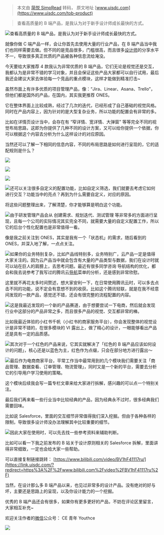 > 本文由 [简悦 SimpRead](http://ksria.com/simpread/) 转码， 原文地址 [www.uisdc.com](https://www.uisdc.com/tob-product)

> 查看高质量的 B 端产品，是我认为对于新手设计师成长最快的方式。

  

![](https://image.uisdc.com/wp-content/uploads/2024/08/ysbanner-202400820-1-1.jpg)查看高质量的 B 端产品，是我认为对于新手设计师成长最快的方式。

就像你做 C 端产品一样，会让你首先去使用大量的行业产品，在 B 端产品当中我们也同样需要去做。但不同的是竞品很多，门槛很高，而且很多[设计师](https://www.uisdc.com/tag/%e8%ae%be%e8%ae%a1%e5%b8%88)的分享水平不一，导致很多真正优质的产品被各种信息流给淹没。

今天要给大家推荐 4 款我认为非常优质的 B 端产品，它们无论是视觉还是交互，我都认为是非常不错的学习对象，并且会保证这些产品大家都可以自行试用，最后我还会建议大家去体验每一个竞品的重点模块，这样才能做到精准打击~

虽然市面上有许多优质的项目管理产品，像：“Jira、Linear、Asana、Trello”，但他们都是国外的产品，在国内，其实我更推荐 ONES。

它在整体界面上比较成熟，经过了几次的迭代，已经形成了自己基础的视觉风格。同时在产品内容上，因为针对的是大型复杂业务，所以功能的配置会有非常的多。

比如在详情页设计当中，会存在有 “窄详情、宽详情、大弹窗” 等等完全不同的视觉布局思路，这即为你提供了几种不同的设计方案，又可以给你提供一个依据，你可以根据这个内容去分析为什么这样设计的对应原因。

当然还可以了解一下相同的信息内容，不同的布局思路是如何进行呈现的，它的适配规则是什么？

  

![](https://image.uisdc.com/wp-content/uploads/2024/08/uisdc-zs-20240819-10.jpg)

![](https://image.uisdc.com/wp-content/uploads/2024/08/uisdc-zs-20240819-9.jpg)

![](https://image.uisdc.com/wp-content/uploads/2024/08/uisdc-zs-20240819-8.jpg)

![](https://image.uisdc.com/wp-content/uploads/2024/08/uisdc-zs-20240819-7.jpg)还可以关注很多自定义的配置功能，比如自定义筛选，我们就要去考虑它如何进行交互？功能当中的亮点？再到为什么需要自定义，对应的原因。

将这些问题整理出来，了解清楚，你才能够算是明白这个功能。

  

![](https://image.uisdc.com/wp-content/uploads/2024/08/uisdc-zs-20240819-6.jpg)由于研发管理产品会从 创建需求、规划迭代、测试管理 等非常多的方面进行呈现，且每一个公司的实际情况其实完全不同，就需要大量的自定义配置工作，所以它的后台个性化配置也是非常值得一看。

像是我之前关注到 ONES，其实是我有一个「状态机」的需求，随后看到的 ONES，并深入地了解，一点点关注。

  

![](https://image.uisdc.com/wp-content/uploads/2024/08/uisdc-zs-20240819-5.jpg)如果你的业务特别复杂，比如产品线特别多，业务特别广，云产品一定是值得大家关注的。因为云产品当中就会包含有大量的产品类型与数据，我们在设计时就可以站在巨人的肩膀上，去思考问题。最近有很多同学咨询 导航结构的优化，都会和我去说参考了我写过的腾讯云[导航](https://www.uisdc.com/tag/%e5%af%bc%e8%88%aa)菜单的分析，还是感到非常欣慰。

这里就不再花太多时间赘述，想大家安利一下，在日常使用腾讯云时，可以多去点击不同的功能，说不定会有意想不到的收获。比如这个腾讯轻联，就是在我不经意间发现的一款产品，感觉还不错，还会有很完整的流程配置的内容。

  

![](https://image.uisdc.com/wp-content/uploads/2024/08/uisdc-zs-20240819-4.jpg)这是我最近发现的一个新的产品赛道，由于想要尝试一下电商，然后就会发现行业中这部分的产品非常之多，而且很多产品的视觉、交互都非常的棒。

比如我最近体验的小红书千帆（小红书的商家服务平台），你会发现整体的视觉设计是非常不错的，在很多模块的 VI 露出上，做了精心的设计，一眼能够看出产品还是具有一定的品质感。

  

![](https://image.uisdc.com/wp-content/uploads/2024/08/uisdc-zs-20240819-3.jpg)其次对于一个红色的产品来说，它其实就解决了「红色的 B 端产品应该如何设计的问题」，核心还是以蓝色为主，红色作为点缀，只会在部分地方进行露出～

  

![](https://image.uisdc.com/wp-content/uploads/2024/08/uisdc-zs-20240819-2.jpg)最后作为电商商家平台，平常工作当中最常用到的几个模块我们需要关注「商品管理、数据查看、订单管理、物流管理」，同时又是一个新的平台，需要去分析它的引导用户学习使用的策略。

这个模块后续我会写一篇专栏文章来给大家进行拆解，感兴趣的可以点一个特别关注。

最后我们再来看一些行业当中比较经典的产品，因为经典永不过时，很多经典我们需要回味。

比如说 Salesforce，里面的交互细节非常值得我们深入挖掘。但由于各种各样的限制，导致很多设计师没办法理解其中比较重要的细节。

  

![](https://image.uisdc.com/wp-content/uploads/2024/08/uisdc-zs-20240819-1.jpg)因此大家在使用时，可以先去找一些参考资料来辅助判断。

比如可以看一下我之前发布的 B 站关于设计原则相关的 Salesforce 拆解，里面讲得非常细致，一定也会给大家一些帮助。

可以直接复制链接跳转： [https://www.bilibili.com/video/BV1hF41117ru/](https://link.uisdc.com/?redirect=https%3A%2F%2Fwww.bilibili.com%2Fvideo%2FBV1hF41117ru%2F)

当然，在设计那么多 B 端产品以来，也见过非常多的设计产品。没有绝对的好与坏，主要还是思路上的呈现，以及你设计能力的一个挖掘。

优秀的 B 端产品还会有很多，如果你有更多更好的产品，不妨在评论区里留言，大家相互补充~

欢迎关注作者的[微信](https://www.uisdc.com/tag/%e5%be%ae%e4%bf%a1)公众号： CE 青年 Youthce

  

![](https://image.uisdc.com/wp-content/uploads/2020/07/uisdc-bc-20200724-1.jpg)